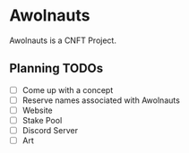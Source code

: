 # Awolnauts

Awolnauts is a CNFT Project.


## Planning TODOs

- [ ] Come up with a concept
- [ ] Reserve names associated with Awolnauts
- [ ] Website
- [ ] Stake Pool
- [ ] Discord Server
- [ ] Art
